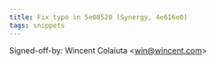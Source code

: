 ```yaml
---
title: Fix typo in 5e08528 (Synergy, 4e616e0)
tags: snippets
---
```


Signed-off-by: Wincent Colaiuta &lt;win@wincent.com&gt;

